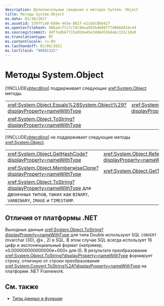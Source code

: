 ```yaml
---
description: Дополнительные сведения о методах System. Object
title: Методы System.Object
ms.date: 03/30/2017
ms.assetid: 5397fca0-689e-443e-802f-e1cbdc866427
ms.openlocfilehash: 88ba4cf7cfc7dc9bea565b4689f77d088d424c44
ms.sourcegitcommit: ddf7edb67715a5b9a45e3dd44536dabc153c1de0
ms.translationtype: MT
ms.contentlocale: ru-RU
ms.lasthandoff: 02/06/2021
ms.locfileid: "99681322"
---
```

# <a name="systemobject-methods"></a>Методы System.Object

[!INCLUDE[vbtecdlinq](../../../../../../includes/vbtecdlinq-md.md)] поддерживает следующие <xref:System.Object> методы.  
  
|||  
|-|-|  
|<xref:System.Object.Equals%28System.Object%29?displayProperty=nameWithType>|<xref:System.Object.Equals%28System.Object%2CSystem.Object%29?displayProperty=nameWithType>|  
|<xref:System.Object.ToString?displayProperty=nameWithType>||  
  
 [!INCLUDE[vbtecdlinq](../../../../../../includes/vbtecdlinq-md.md)] не поддерживает следующие методы <xref:System.Object>.  
  
|||  
|-|-|  
|<xref:System.Object.GetHashCode?displayProperty=nameWithType>|<xref:System.Object.ReferenceEquals%28System.Object%2CSystem.Object%29?displayProperty=nameWithType>|  
|<xref:System.Object.MemberwiseClone?displayProperty=nameWithType>|<xref:System.Object.GetType?displayProperty=nameWithType>|  
|<xref:System.Object.ToString?displayProperty=nameWithType> для двоичных типов, таких как `BINARY`, `VARBINARY`, `IMAGE` и `TIMESTAMP`.||  
  
## <a name="differences-from-net"></a>Отличия от платформы .NET  

 Выходные данные <xref:System.Object.ToString?displayProperty=nameWithType> для типа Double используют SQL `CONVERT` (nvarchar (30), @x , 2) в SQL. В этом случае SQL всегда использует 16 цифр и экспоненциальный формат (например, «0.000000000000000e+000» для 0). В результате преобразование <xref:System.Object.ToString?displayProperty=nameWithType> формирует строку, отличную от строки преобразования <xref:System.Convert.ToString%2A?displayProperty=nameWithType> на платформе .NET Framework.  
  
## <a name="see-also"></a>См. также

- [Типы данных и функции](data-types-and-functions.md)
